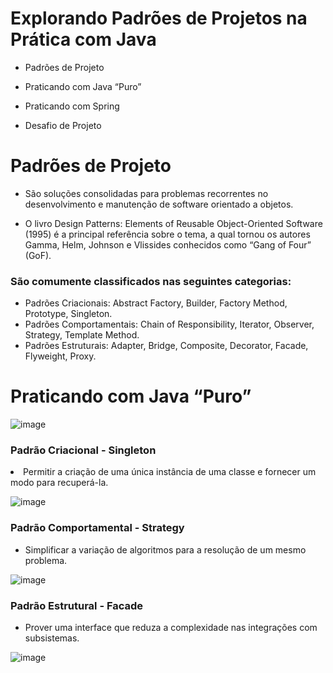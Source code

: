 <h1>Explorando Padrões de Projetos na Prática com Java </h1>

- Padrões de Projeto

- Praticando com Java “Puro”

- Praticando com Spring

- Desafio de Projeto

<h1> Padrões de Projeto </h1>

- São soluções consolidadas para problemas recorrentes no desenvolvimento e manutenção de software orientado a objetos.

- O livro Design Patterns: Elements of Reusable Object-Oriented Software (1995) é a principal referência sobre o tema, a qual tornou os autores Gamma, Helm, 
Johnson e Vlissides conhecidos como “Gang of Four” (GoF).

<h3> São comumente classificados nas seguintes categorias: </h3>

- Padrões Criacionais: Abstract Factory, Builder, Factory Method, Prototype, Singleton.
- Padrões Comportamentais: Chain of Responsibility, Iterator, Observer, Strategy, Template Method.
- Padrões Estruturais: Adapter, Bridge, Composite, Decorator, Facade, Flyweight, Proxy.

<h1> Praticando com Java “Puro” </h1>

![image](https://user-images.githubusercontent.com/32016610/156252814-ccb56d47-bd17-4374-b47a-c2ff7e99f743.png)

<h3> Padrão Criacional -  Singleton </h3

  - Permitir a criação de uma única instância de uma classe e fornecer um modo para recuperá-la.
  
  ![image](https://user-images.githubusercontent.com/32016610/156253024-227ba0c0-68e5-4c2c-9ef5-ed80219caccd.png)

<h3> Padrão Comportamental - Strategy </h3>

- Simplificar a variação de algoritmos para a resolução de um mesmo problema.

![image](https://user-images.githubusercontent.com/32016610/156253158-7ad80316-7f35-466c-8205-e1d67c4fa3d5.png)

<h3> Padrão Estrutural - Facade </h3>

- Prover uma interface que reduza a complexidade nas integrações com subsistemas.

![image](https://user-images.githubusercontent.com/32016610/156253306-ee898f0e-1894-4334-b4da-f48ace1a53b5.png)





